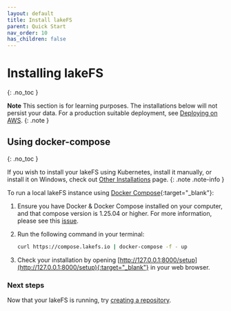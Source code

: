 ```yaml
---
layout: default
title: Install lakeFS
parent: Quick Start
nav_order: 10
has_children: false
---
```


# Installing lakeFS
{: .no_toc }

**Note** This section is for learning purposes. The installations below will not persist your data.
For a production suitable deployment, see [Deploying on AWS](../deploying/index.md).
{: .note }

## Using docker-compose
{: .no_toc }

If you wish to install your lakeFS using Kubernetes, install it manually, or install it on Windows, check out [Other Installations](other_installations.md) page.
{: .note .note-info }

To run a local lakeFS instance using [Docker Compose](https://docs.docker.com/compose/){:target="_blank"}:

1. Ensure you have Docker & Docker Compose installed on your computer, and that compose version is 1.25.04 or higher. For more information, please see this [issue](https://github.com/treeverse/lakeFS/issues/894). 

1. Run the following command in your terminal:

   ```bash
   curl https://compose.lakefs.io | docker-compose -f - up
   ```

1. Check your installation by opening [http://127.0.0.1:8000/setup](http://127.0.0.1:8000/setup){:target="_blank"} in your web browser.

### Next steps

Now that your lakeFS is running, try [creating a repository](repository.md).
